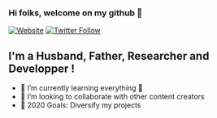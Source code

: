### Hi folks, welcome on my github 👋

[![Website](https://img.shields.io/badge/Aurele%20Toussaint-Website-green)](https://aureletoussaint.github.io/website/index.html)
[![Twitter Follow](https://img.shields.io/twitter/follow/ToussaintAurele?color=blue&label=Twitter&logo=Twitter&style=for-the-badge)](https://twitter.com/ToussaintAurele)

## I'm a Husband, Father, Researcher and Developper !

- 🌱 I’m currently learning everything 🤣
- 👯 I’m looking to collaborate with other content creators
- 🥅 2020 Goals: Diversify my projects
<br />

